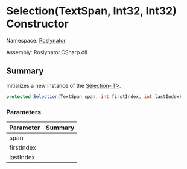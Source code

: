 # Selection\(TextSpan, Int32, Int32\) Constructor

Namespace: [Roslynator](../../README.md)

Assembly: Roslynator\.CSharp\.dll

## Summary

Initializes a new instance of the [Selection\<T>](../README.md)\.

```csharp
protected Selection(TextSpan span, int firstIndex, int lastIndex)
```

### Parameters

| Parameter | Summary |
| --------- | ------- |
| span | |
| firstIndex | |
| lastIndex | |


